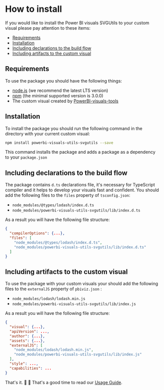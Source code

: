 # How to install
If you would like to install the Power BI visuals SVGUtils to your custom visual please pay attention to these items:
* [Requirements](#requirements)
* [Installation](#installation)
* [Including declarations to the build flow](#including-declarations-to-the-build-flow)
* [Including artifacts to the custom visual](#including-artifacts-to-the-custom-visual)

## Requirements
To use the package you should have the following things:
* [node.js](https://nodejs.org) (we recommend the latest LTS version)
* [npm](https://www.npmjs.com/) (the minimal supported version is 3.0.0)
* The custom visual created by [PowerBI-visuals-tools](https://github.com/Microsoft/PowerBI-visuals-tools)

## Installation
To install the package you should run the following command in the directory with your current custom visual:

```bash
npm install powerbi-visuals-utils-svgutils --save
```

This command installs the package and adds a package as a dependency to your ```package.json```

## Including declarations to the build flow
The package contains ```d.ts``` declarations file, it's necessary for TypeScript compiler and it helps to develop your visuals fast and confident. You should add the following files to the ```files``` property of ```tsconfig.json```:
* ```node_modules/@types/lodash/index.d.ts```
* ```node_modules/powerbi-visuals-utils-svgutils/lib/index.d.ts```

As a result you will have the following file structure:
```json
{
  "compilerOptions": {...},
  "files": [
    "node_modules/@types/lodash/index.d.ts",
    "node_modules/powerbi-visuals-utils-svgutils/lib/index.d.ts"
  ]
}
```

## Including artifacts to the custom visual
To use the package with your custom visuals your should add the following files to the ```externalJS``` property of ```pbiviz.json``` :
* ```node_modules/lodash/lodash.min.js```
* ```node_modules/powerbi-visuals-utils-svgutils/lib/index.js```

As a result you will have the following file structure:
```json
{
  "visual": {...},
  "apiVersion": ...,
  "author": {...},
  "assets": {...},
  "externalJS": [
    "node_modules/lodash/lodash.min.js",
    "node_modules/powerbi-visuals-utils-svgutils/lib/index.js"
  ],
  "style": ...,
  "capabilities": ...
}
```

That's it. :rocket: :metal: That's a good time to read our [Usage Guide](./usage-guide.md).
